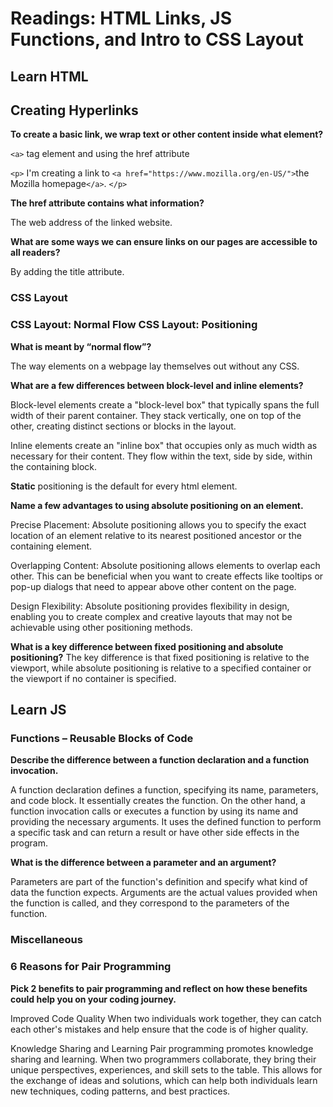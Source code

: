 # Readings: HTML Links, JS Functions, and Intro to CSS Layout

## Learn HTML

## Creating Hyperlinks

**To create a basic link, we wrap text or other content inside what element?**

`<a>` tag element and using the href attribute

`<p>`
  I'm creating a link to
  `<a href="https://www.mozilla.org/en-US/">`the Mozilla homepage`</a>`.
`</p>`

**The href attribute contains what information?**

The web address of the linked website.

**What are some ways we can ensure links on our pages are accessible to all readers?**

By adding the title attribute.

### CSS Layout

### CSS Layout: Normal Flow CSS Layout: Positioning

**What is meant by “normal flow”?**

The way elements on a webpage lay themselves out without any CSS.

**What are a few differences between block-level and inline elements?**

Block-level elements create a "block-level box" that typically spans the full width of their parent container. They stack vertically, one on top of the other, creating distinct sections or blocks in the layout.

Inline elements create an "inline box" that occupies only as much width as necessary for their content. They flow within the text, side by side, within the containing block.


**Static** positioning is the default for every html element.

**Name a few advantages to using absolute positioning on an element.**

Precise Placement: Absolute positioning allows you to specify the exact location of an element relative to its nearest positioned ancestor or the containing element.

Overlapping Content: Absolute positioning allows elements to overlap each other. This can be beneficial when you want to create effects like tooltips or pop-up dialogs that need to appear above other content on the page.

Design Flexibility: Absolute positioning provides flexibility in design, enabling you to create complex and creative layouts that may not be achievable using other positioning methods.

**What is a key difference between fixed positioning and absolute positioning?**
 The key difference is that fixed positioning is relative to the viewport, while absolute positioning is relative to a specified container or the viewport if no container is specified.

## Learn JS

### Functions – Reusable Blocks of Code

**Describe the difference between a function declaration and a function invocation.**

A function declaration defines a function, specifying its name, parameters, and code block. It essentially creates the function. On the other hand, a function invocation calls or executes a function by using its name and providing the necessary arguments. It uses the defined function to perform a specific task and can return a result or have other side effects in the program.

**What is the difference between a parameter and an argument?**

Parameters are part of the function's definition and specify what kind of data the function expects. Arguments are the actual values provided when the function is called, and they correspond to the parameters of the function.

### Miscellaneous

### 6 Reasons for Pair Programming

**Pick 2 benefits to pair programming and reflect on how these benefits could help you on your coding journey.**

Improved Code Quality
 When two individuals work together, they can catch each other's mistakes and help ensure that the code is of higher quality.

Knowledge Sharing and Learning
 Pair programming promotes knowledge sharing and learning. When two programmers collaborate, they bring their unique perspectives, experiences, and skill sets to the table. This allows for the exchange of ideas and solutions, which can help both individuals learn new techniques, coding patterns, and best practices.